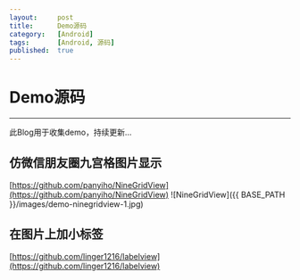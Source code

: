 ```yaml
---
layout:		post
title:		Demo源码
category:	[Android]
tags:		[Android, 源码]
published:	true
---
```

# Demo源码
---

此Blog用于收集demo，持续更新...

<!--break-->

## 仿微信朋友圈九宫格图片显示
[https://github.com/panyiho/NineGridView](https://github.com/panyiho/NineGridView)
![NineGridView]({{ BASE_PATH }}/images/demo-ninegridview-1.jpg)

## 在图片上加小标签
[https://github.com/linger1216/labelview](https://github.com/linger1216/labelview)